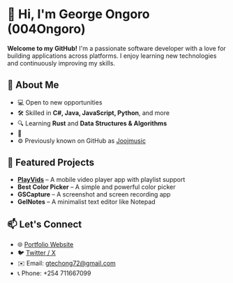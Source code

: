 
# 👋 Hi, I'm George Ongoro (004Ongoro)

**Welcome to my GitHub!** I'm a passionate software developer with a love for building applications across platforms. I enjoy learning new technologies and continuously improving my skills.

## 🚀 About Me  
- 💻 Open to new opportunities  
- 🛠️ Skilled in **C#, Java, JavaScript, Python**, and more  
- 🔍 Learning **Rust** and **Data Structures & Algorithms**  
- 📱 
- ⚙️ Previously known on GitHub as [Joojmusic](https://www.github.com/Joojmusic)

## 📌 Featured Projects  
- **[PlayVids](https://github.com/004Ongoro/PlayVids)** – A mobile video player app with playlist support  
- **Best Color Picker** – A simple and powerful color picker  
- **GSCapture** – A screenshot and screen recording app  
- **GelNotes** – A minimalist text editor like Notepad  

## 📫 Let's Connect  
- 🌐 [Portfolio Website](https://ongoro.vercel.app)  
- 🐦 [Twitter / X](https://twitter.com/g_ongoro04)  
- ✉️ Email: gtechong72@gmail.com  
- 📞 Phone: +254 711667099 
